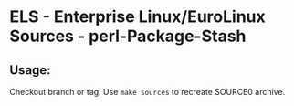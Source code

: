 # ELS - Enterprise Linux/EuroLinux Sources - perl-Package-Stash
 
## Usage:
  Checkout branch or tag. Use `make sources` to recreate  SOURCE0 archive.
